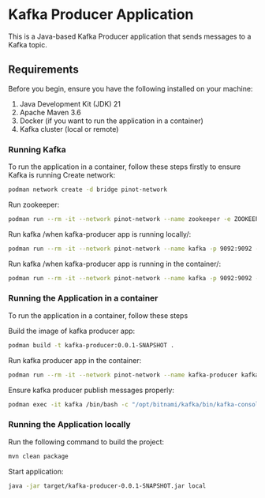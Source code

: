 # Kafka Producer Application

This is a Java-based Kafka Producer application that sends messages to a Kafka topic.


## Requirements

Before you begin, ensure you have the following installed on your machine:

1. Java Development Kit (JDK) 21
2. Apache Maven 3.6
3. Docker (if you want to run the application in a container)
4. Kafka cluster (local or remote)


### Running Kafka

To run the application in a container, follow these steps firstly to ensure Kafka is running
Create network:
```bash
podman network create -d bridge pinot-network
```

Run zookeeper:
```bash
podman run --rm -it --network pinot-network --name zookeeper -e ZOOKEEPER_CLIENT_PORT=2181 zookeeper:3.9.2
```

Run kafka /when kafka-producer app is running locally/:
```bash
podman run --rm -it --network pinot-network --name kafka -p 9092:9092 -e KAFKA_BROKER_ID=0 -e KAFKA_ZOOKEEPER_CONNECT=zookeeper:2181 -e KAFKA_ADVERTISED_LISTENERS=PLAINTEXT://localhost:9092 -e KAFKA_OFFSETS_TOPIC_REPLICATION_FACTOR=1 bitnami/kafka:3.6
```

Run kafka /when kafka-producer app is running in the container/:
```bash
podman run --rm -it --network pinot-network --name kafka -p 9092:9092 -e KAFKA_BROKER_ID=0 -e KAFKA_ZOOKEEPER_CONNECT=zookeeper:2181 -e KAFKA_ADVERTISED_LISTENERS=PLAINTEXT://kafka:9092 -e KAFKA_OFFSETS_TOPIC_REPLICATION_FACTOR=1 bitnami/kafka:3.6
```


### Running the Application in a container
To run the application in a container, follow these steps

Build the image of kafka producer app:
```bash
podman build -t kafka-producer:0.0.1-SNAPSHOT .
```

Run kafka producer app in the container:
```bash
podman run --rm -it --network pinot-network --name kafka-producer kafka-producer:0.0.1-SNAPSHOT
```

Ensure kafka producer publish messages properly:
```bash
podman exec -it kafka /bin/bash -c "/opt/bitnami/kafka/bin/kafka-console-consumer.sh --bootstrap-server localhost:9092 --topic topic --from-beginning"
```


### Running the Application locally

Run the following command to build the project:

```bash
mvn clean package
```

Start application:
```bash
java -jar target/kafka-producer-0.0.1-SNAPSHOT.jar local
```